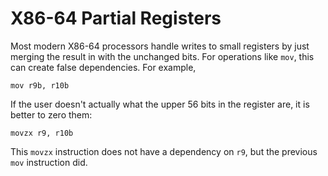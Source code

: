 # X86-64 Partial Registers

Most modern X86-64 processors handle writes to small registers by just merging
the result in with the unchanged bits. For operations like `mov`, this can
create false dependencies. For example,

    mov r9b, r10b

If the user doesn't actually what the upper 56 bits in the register are, it is
better to zero them:

    movzx r9, r10b

This `movzx` instruction does not have a dependency on `r9`, but the previous
`mov` instruction did.
